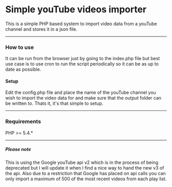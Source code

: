 # Simple youTube videos importer

This is a simple PHP based system to import video data from a youTube channel and stores it in a json file.

----

### How to use

It can be run from the browser just by going to the index.php file but best use case is to use cron to run the script periodically so it can be as up to date as possible.

#### Setup

Edit the config.php file and place the name of the youTube channel you wish to import the video data for and make sure that the output folder can be written to. Thats it, it's that simple to setup.

-----

### Requirements

PHP >= 5.4.*

-----

##### Please note

This is using the Google youTube api v2 which is in the process of being deprecated but I will update it when I find a nice way to hand the new v3 of the api. Also due to a restriction that Google has placed on api calls you can only import a maximum of 500 of the most recent videos from each play list.



